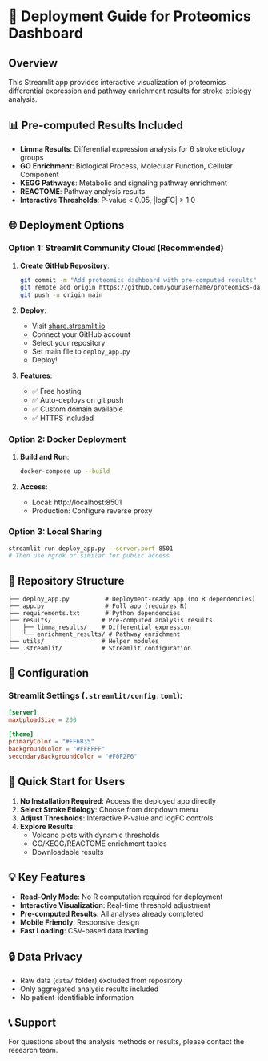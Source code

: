 # 🚀 Deployment Guide for Proteomics Dashboard

## Overview
This Streamlit app provides interactive visualization of proteomics differential expression and pathway enrichment results for stroke etiology analysis.

## 📊 Pre-computed Results Included
- **Limma Results**: Differential expression analysis for 6 stroke etiology groups
- **GO Enrichment**: Biological Process, Molecular Function, Cellular Component
- **KEGG Pathways**: Metabolic and signaling pathway enrichment
- **REACTOME**: Pathway analysis results
- **Interactive Thresholds**: P-value < 0.05, |logFC| > 1.0

## 🌐 Deployment Options

### Option 1: Streamlit Community Cloud (Recommended)

1. **Create GitHub Repository**:
   ```bash
   git commit -m "Add proteomics dashboard with pre-computed results"
   git remote add origin https://github.com/yourusername/proteomics-dashboard.git
   git push -u origin main
   ```

2. **Deploy**:
   - Visit [share.streamlit.io](https://share.streamlit.io)
   - Connect your GitHub account
   - Select your repository
   - Set main file to `deploy_app.py`
   - Deploy!

3. **Features**:
   - ✅ Free hosting
   - ✅ Auto-deploys on git push
   - ✅ Custom domain available
   - ✅ HTTPS included

### Option 2: Docker Deployment

1. **Build and Run**:
   ```bash
   docker-compose up --build
   ```

2. **Access**:
   - Local: http://localhost:8501
   - Production: Configure reverse proxy

### Option 3: Local Sharing

```bash
streamlit run deploy_app.py --server.port 8501
# Then use ngrok or similar for public access
```

## 📁 Repository Structure
```
├── deploy_app.py          # Deployment-ready app (no R dependencies)
├── app.py                 # Full app (requires R)
├── requirements.txt       # Python dependencies
├── results/              # Pre-computed analysis results
│   ├── limma_results/    # Differential expression
│   └── enrichment_results/ # Pathway enrichment
├── utils/                # Helper modules
└── .streamlit/           # Streamlit configuration
```

## 🔧 Configuration

### Streamlit Settings (`.streamlit/config.toml`):
```toml
[server]
maxUploadSize = 200

[theme]
primaryColor = "#FF6B35"
backgroundColor = "#FFFFFF"
secondaryBackgroundColor = "#F0F2F6"
```

## 🚀 Quick Start for Users

1. **No Installation Required**: Access the deployed app directly
2. **Select Stroke Etiology**: Choose from dropdown menu
3. **Adjust Thresholds**: Interactive P-value and logFC controls
4. **Explore Results**: 
   - Volcano plots with dynamic thresholds
   - GO/KEGG/REACTOME enrichment tables
   - Downloadable results

## 💡 Key Features

- **Read-Only Mode**: No R computation required for deployment
- **Interactive Visualization**: Real-time threshold adjustment
- **Pre-computed Results**: All analyses already completed
- **Mobile Friendly**: Responsive design
- **Fast Loading**: CSV-based data loading

## 🔒 Data Privacy

- Raw data (`data/` folder) excluded from repository
- Only aggregated analysis results included
- No patient-identifiable information

## 📞 Support

For questions about the analysis methods or results, please contact the research team.
